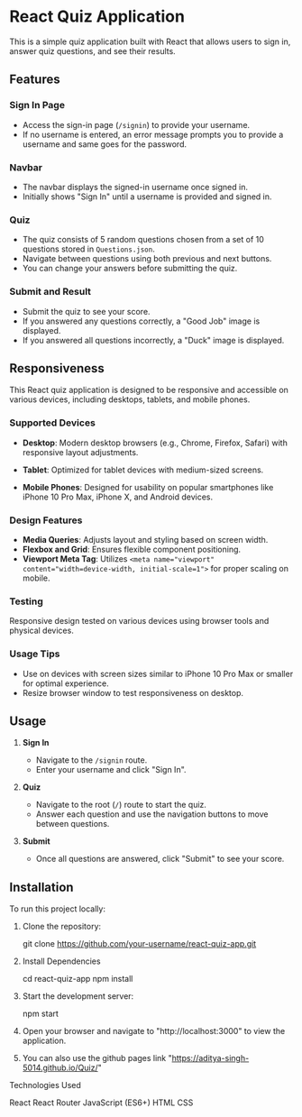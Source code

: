 # React Quiz Application

This is a simple quiz application built with React that allows users to sign in, answer quiz questions, and see their results.

## Features

### Sign In Page

- Access the sign-in page (`/signin`) to provide your username.
- If no username is entered, an error message prompts you to provide a username and same goes for the password.

### Navbar

- The navbar displays the signed-in username once signed in.
- Initially shows "Sign In" until a username is provided and signed in.

### Quiz

- The quiz consists of 5 random questions chosen from a set of 10 questions stored in `Questions.json`.
- Navigate between questions using both previous and next buttons.
- You can change your answers before submitting the quiz.

### Submit and Result

- Submit the quiz to see your score.
- If you answered any questions correctly, a "Good Job" image is displayed.
- If you answered all questions incorrectly, a "Duck" image is displayed.

## Responsiveness

This React quiz application is designed to be responsive and accessible on various devices, including desktops, tablets, and mobile phones.

### Supported Devices

- **Desktop**: Modern desktop browsers (e.g., Chrome, Firefox, Safari) with responsive layout adjustments.
- **Tablet**: Optimized for tablet devices with medium-sized screens.

- **Mobile Phones**: Designed for usability on popular smartphones like iPhone 10 Pro Max, iPhone X, and Android devices.

### Design Features

- **Media Queries**: Adjusts layout and styling based on screen width.
- **Flexbox and Grid**: Ensures flexible component positioning.
- **Viewport Meta Tag**: Utilizes `<meta name="viewport" content="width=device-width, initial-scale=1">` for proper scaling on mobile.

### Testing

Responsive design tested on various devices using browser tools and physical devices.

### Usage Tips

- Use on devices with screen sizes similar to iPhone 10 Pro Max or smaller for optimal experience.
- Resize browser window to test responsiveness on desktop.

## Usage

1. **Sign In**

   - Navigate to the `/signin` route.
   - Enter your username and click "Sign In".

2. **Quiz**

   - Navigate to the root (`/`) route to start the quiz.
   - Answer each question and use the navigation buttons to move between questions.

3. **Submit**
   - Once all questions are answered, click "Submit" to see your score.

## Installation

To run this project locally:

1. Clone the repository:

   git clone https://github.com/your-username/react-quiz-app.git

2. Install Dependencies

   cd react-quiz-app
   npm install

3. Start the development server:

   npm start

4. Open your browser and navigate to "http://localhost:3000" to view the application.

5. You can also use the github pages link "https://aditya-singh-5014.github.io/Quiz/"

Technologies Used

React
React Router
JavaScript (ES6+)
HTML
CSS
